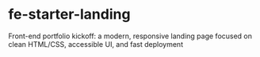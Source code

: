 # fe-starter-landing
Front-end portfolio kickoff: a modern, responsive landing page focused on clean HTML/CSS, accessible UI, and fast deployment
